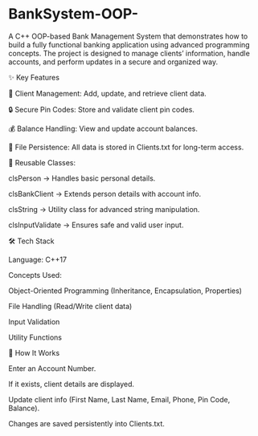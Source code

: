 # BankSystem-OOP-

A C++ OOP-based Bank Management System that demonstrates how to build a fully functional banking application using advanced programming concepts. The project is designed to manage clients’ information, handle accounts, and perform updates in a secure and organized way.

✨ Key Features

📂 Client Management: Add, update, and retrieve client data.

🔒 Secure Pin Codes: Store and validate client pin codes.

💰 Balance Handling: View and update account balances.

📝 File Persistence: All data is stored in Clients.txt for long-term access.

🧩 Reusable Classes:

clsPerson → Handles basic personal details.

clsBankClient → Extends person details with account info.

clsString → Utility class for advanced string manipulation.

clsInputValidate → Ensures safe and valid user input.

🛠 Tech Stack

Language: C++17

Concepts Used:

Object-Oriented Programming (Inheritance, Encapsulation, Properties)

File Handling (Read/Write client data)

Input Validation

Utility Functions

🚀 How It Works

Enter an Account Number.

If it exists, client details are displayed.

Update client info (First Name, Last Name, Email, Phone, Pin Code, Balance).

Changes are saved persistently into Clients.txt.

